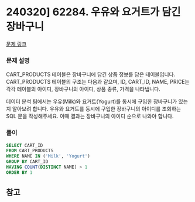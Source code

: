 # 240320] 62284. 우유와 요거트가 담긴 장바구니

[문제 링크](https://school.programmers.co.kr/learn/courses/30/lessons/62284)

### 문제 설명
CART_PRODUCTS 테이블은 장바구니에 담긴 상품 정보를 담은 테이블입니다. CART_PRODUCTS 테이블의 구조는 다음과 같으며, ID, CART_ID, NAME, PRICE는 각각 테이블의 아이디, 장바구니의 아이디, 상품 종류, 가격을 나타냅니다.  

데이터 분석 팀에서는 우유(Milk)와 요거트(Yogurt)를 동시에 구입한 장바구니가 있는지 알아보려 합니다. 우유와 요거트를 동시에 구입한 장바구니의 아이디를 조회하는 SQL 문을 작성해주세요. 이때 결과는 장바구니의 아이디 순으로 나와야 합니다.  

### 풀이
```sql
SELECT CART_ID
FROM CART_PRODUCTS
WHERE NAME IN ('Milk', 'Yogurt')
GROUP BY CART_ID
HAVING COUNT(DISTINCT NAME) > 1
ORDER BY 1
```

## 참고
